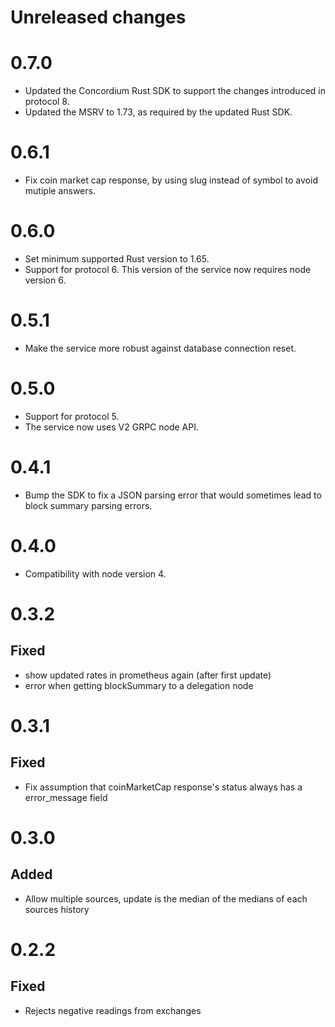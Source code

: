 # Unreleased changes

# 0.7.0

- Updated the Concordium Rust SDK to support the changes introduced in protocol 8.
- Updated the MSRV to 1.73, as required by the updated Rust SDK.

# 0.6.1

- Fix coin market cap response, by using slug instead of symbol to avoid mutiple answers.

# 0.6.0

- Set minimum supported Rust version to 1.65.
- Support for protocol 6. This version of the service now requires node version 6.

# 0.5.1

- Make the service more robust against database connection reset.

# 0.5.0
 - Support for protocol 5.
 - The service now uses V2 GRPC node API.

# 0.4.1
 - Bump the SDK to fix a JSON parsing error that would sometimes lead to block
   summary parsing errors.

# 0.4.0

 - Compatibility with node version 4.

# 0.3.2

## Fixed
 - show updated rates in prometheus again (after first update)
 - error when getting blockSummary to a delegation node

# 0.3.1

## Fixed
 - Fix assumption that coinMarketCap response's status always has a error_message field

# 0.3.0

## Added

 - Allow multiple sources, update is the median of the medians of each sources history

# 0.2.2

## Fixed
-   Rejects negative readings from exchanges
